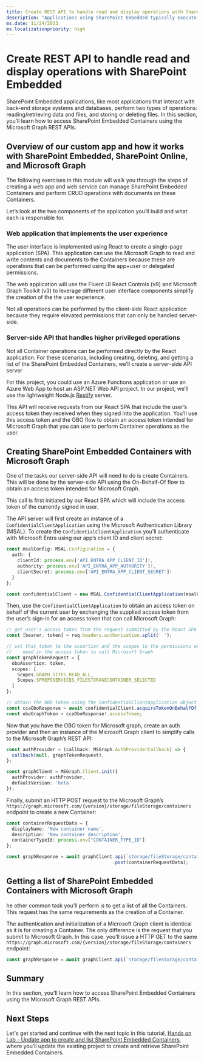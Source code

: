 ```yaml
---
title: Create REST API to handle read and display operations with SharePoint Embedded
description: "Applications using SharePoint Embedded typically execute two primary operations with back-end storage: retrieving and storing/deleting data and files. This section will instruct you on accessing SharePoint Embedded Containers through the Microsoft Graph REST APIs."
ms.date: 11/24/2023
ms.localizationpriority: high
---
```

# Create REST API to handle read and display operations with SharePoint Embedded

SharePoint Embedded applications, like most applications that interact with back-end storage systems and databases, perform two types of operations: reading/retrieving data and files, and storing or deleting files. In this section, you’ll learn how to access SharePoint Embedded Containers using the Microsoft Graph REST APIs.

## Overview of our custom app and how it works with SharePoint Embedded, SharePoint Online, and Microsoft Graph

The following exercises in this module will walk you through the steps of creating a web app and web service can manage SharePoint Embedded Containers and perform CRUD operations with documents on these Containers.

Let’s look at the two components of the application you’ll build and what each is responsible for.

### Web application that implements the user experience

The user interface is implemented using React to create a single-page application (SPA). This application can use the Microsoft Graph to read and write contents and documents to the Containers because these are operations that can be performed using the app+user or delegated permissions.

The web application will use the Fluent UI React Controls (v9) and Microsoft Graph Toolkit (v3) to leverage different user interface components simplify the creation of the the user experience.

Not all operations can be performed by the client-side React application because they require elevated permissions that can only be handled server-side.

### Server-side API that handles higher privileged operations

Not all Container operations can be performed directly by the React application. For these scenarios, including creating, deleting, and getting a list of the SharePoint Embedded Containers, we’ll create a server-side API server

For this project, you could use an Azure Functions application or use an Azure Web App to host an ASP.NET Web API project. In our project, we’ll use the lightweight Node.js [Restify](http://restify.com/) server.

This API will receive requests from our React SPA that include the user’s access token they received when they signed into the application. You’ll use this access token and the OBO flow to obtain an access token intended for Microsoft Graph that you can use to perform Container operations as the user.

## Creating SharePoint Embedded Containers with Microsoft Graph

One of the tasks our server-side API will need to do is create Containers. This will be done by the server-side API using the On-Behalf-Of flow to obtain an access token intended for Microsoft Graph.

This call is first initiated by our React SPA which will include the access token of the currently signed in user.

The API server will first create an instance of a `ConfidentialClientApplication` using the Microsoft Authentication Library (MSAL). To create the `ConfidentialClientApplication` you'll authenticate with Microsoft Entra using our app’s client ID and client secret:

```typescript
const msalConfig: MSAL.Configuration = {
  auth: {
    clientId: process.env['API_ENTRA_APP_CLIENT_ID']!,
    authority: process.env['API_ENTRA_APP_AUTHORITY']!,
    clientSecret: process.env['API_ENTRA_APP_CLIENT_SECRET']!
  }
};

const confidentialClient = new MSAL.ConfidentialClientApplication(msalConfig);
```

Then, use the `ConfidentialClientApplication` to obtain an access token on behalf of the current user by exchanging the supplied access token from the user’s sign-in for an access token that can call Microsoft Graph:

```typescript
// get user's access token from the request submitted by the React SPA
const [bearer, token] = req.headers.authorization.split(' ');

// set that token to the assertion and the scopes to the permissions we
//    need in the access token to call Microsoft Graph
const graphTokenRequest = {
  oboAssertion: token,
  scopes: [
    Scopes.GRAPH_SITES_READ_ALL,
    Scopes.SPREPOSERVICES_FILESTORAGECONTAINER_SELECTED
  ]
};

// obtain the OBO token using the ConfidentialClientApplication object
const ccaOboResponse = await confidentialClient.acquireTokenOnBehalfOf(graphTokenRequest);
const oboGraphToken = ccaOboResponse!.accessToken;
```

Now that you have the OBO token for Microsoft graph, create an auth provider and then an instance of the Microsoft Graph client to simplify calls to the Microsoft Graph’s REST API:

```typescript
const authProvider = (callback: MSGraph.AuthProviderCallback) => {
  callback(null, graphTokenRequest);
};

const graphClient = MSGraph.Client.init({
  authProvider: authProvider,
  defaultVersion: 'beta'
});
```

Finally, submit an HTTP POST request to the Microsoft Graph’s `https://graph.microsoft.com/{version}/storage/fileStorage/containers` endpoint to create a new Container:

```typescript
const containerRequestData = {
  displayName: 'New container name',
  description: 'New container description',
  containerTypeId: process.env["CONTAINER_TYPE_ID"]
};

const graphResponse = await graphClient.api(`storage/fileStorage/containers`)
                                       .post(containerRequestData);
```

## Getting a list of SharePoint Embedded Containers with Microsoft Graph

he other common task you’ll perform is to get a list of all the Containers. This request has the same requirements as the creation of a Container.

The authentication and initialization of a Microsoft Graph client is identical as it is for creating a Container. The only difference is the request that you submit to Microsoft Graph. In this case. you’ll issue a HTTP GET to the same `https://graph.microsoft.com/{version}/storage/fileStorage/containers` endpoint:

```typescript
const graphResponse = await graphClient.api(`storage/fileStorage/containers?$filter=containerTypeId eq ${process.env["CONTAINER_TYPE_ID"]}`).get();
```

## Summary

In this section, you’ll learn how to access SharePoint Embedded Containers using the Microsoft Graph REST APIs.

## Next Steps

Let's get started and continue with the next topic in this tutorial, [Hands on Lab - Update app to create and list SharePoint Embedded Containers](./m02-05-hol.md), where you’ll update the existing project to create and retrieve SharePoint Embedded Containers.
